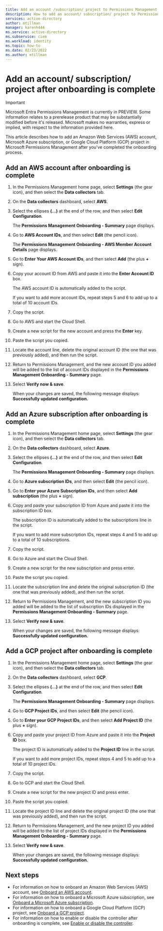 ```yaml
---
title: Add an account /subscription/ project to Permissions Management after onboarding is complete
description: How to add an account/ subscription/ project to Permissions Management after onboarding is complete.
services: active-directory
author: mtillman
manager: karenh444
ms.service: active-directory
ms.subservice: ciem
ms.workload: identity
ms.topic: how-to
ms.date: 02/23/2022
ms.author: mtillman
---
```


# Add an account/ subscription/ project after onboarding is complete

> [!IMPORTANT]
> Microsoft Entra Permissions Management is currently in PREVIEW.
> Some information relates to a prerelease product that may be substantially modified before it's released. Microsoft makes no warranties, express or implied, with respect to the information provided here.

This article describes how to add an Amazon Web Services (AWS) account, Microsoft Azure subscription, or Google Cloud Platform (GCP) project in Microsoft Permissions Management after you've completed the onboarding process.

## Add an AWS account after onboarding is complete

1. In the Permissions Management home page, select **Settings** (the gear icon), and then select the **Data collectors** tab.
1. On the **Data collectors** dashboard, select **AWS**.
1. Select the ellipses **(...)** at the end of the row, and then select **Edit Configuration**.

    The **Permissions Management Onboarding - Summary** page displays.

1. Go to **AWS Account IDs**, and then select **Edit** (the pencil icon).

    The **Permissions Management Onboarding - AWS Member Account Details** page displays.

1. Go to **Enter Your AWS Account IDs**, and then select **Add** (the plus **+** sign).
1. Copy your account ID from AWS and paste it into the **Enter Account ID** box.

    The AWS account ID is automatically added to the script.

    If you want to add more account IDs, repeat steps 5 and 6 to add up to a total of 10 account IDs.

1. Copy the script.
1. Go to AWS and start the Cloud Shell.
1. Create a new script for the new account and press the **Enter** key.
1. Paste the script you copied.
1. Locate the account line, delete the original account ID (the one that was previously added), and then run the script.
1. Return to Permissions Management, and the new account ID you added will be added to the list of account IDs displayed in the **Permissions Management Onboarding - Summary** page.
1. Select **Verify now & save**.

    When your changes are saved, the following message displays: **Successfully updated configuration.**


## Add an Azure subscription after onboarding is complete

1. In the Permissions Management home page, select **Settings** (the gear icon), and then select the **Data collectors** tab.
1. On the **Data collectors** dashboard, select **Azure**.
1. Select the ellipses **(...)** at the end of the row, and then select **Edit Configuration**.

    The **Permissions Management Onboarding - Summary** page displays.

1. Go to **Azure subscription IDs**, and then select **Edit** (the pencil icon).
1. Go to **Enter your Azure Subscription IDs**, and then select **Add subscription** (the plus **+** sign).
1. Copy and paste your subscription ID from Azure and paste it into the subscription ID box.

    The subscription ID is automatically added to the subscriptions line in the script.

    If you want to add more subscription IDs, repeat steps 4 and 5 to add up to a total of 10 subscriptions.

1. Copy the script.
1. Go to Azure and start the Cloud Shell.
1. Create a new script for the new subscription and press enter.
1. Paste the script you copied.
1. Locate the subscription line and delete the original subscription ID (the one that was previously added), and then run the script.
1. Return to Permissions Management, and the new subscription ID you added will be added to the list of subscription IDs displayed in the **Permissions Management Onboarding - Summary** page.
1. Select **Verify now & save**.

    When your changes are saved, the following message displays: **Successfully updated configuration.**

## Add a GCP project after onboarding is complete

1. In the Permissions Management home page, select **Settings** (the gear icon), and then select the **Data collectors** tab.
1. On the **Data collectors** dashboard, select **GCP**.
1. Select the ellipses **(...)** at the end of the row, and then select **Edit Configuration**.

    The **Permissions Management Onboarding - Summary** page displays.

1. Go to **GCP Project IDs**, and then select **Edit** (the pencil icon).
1. Go to **Enter your GCP Project IDs**, and then select **Add Project ID** (the plus **+** sign).
1. Copy and paste your project ID from Azure and paste it into the **Project ID** box.

    The project ID is automatically added to the **Project ID** line in the script.

    If you want to add more project IDs, repeat steps 4 and 5 to add up to a total of 10 project IDs.

1. Copy the script.
1. Go to GCP and start the Cloud Shell.
1. Create a new script for the new project ID and press enter.
1. Paste the script you copied.
1. Locate the project ID line and delete the original project ID (the one that was previously added), and then run the script.
1. Return to Permissions Management, and the new project ID you added will be added to the list of project IDs displayed in the **Permissions Management Onboarding - Summary** page.
1. Select **Verify now & save**.

    When your changes are saved, the following message displays: **Successfully updated configuration.**



## Next steps

- For information on how to onboard an Amazon Web Services (AWS) account, see [Onboard an AWS account](onboard-aws.md).
 - For information on how to onboard a Microsoft Azure subscription, see [Onboard a Microsoft Azure subscription](onboard-azure.md).
- For information on how to onboard a Google Cloud Platform (GCP) project, see [Onboard a GCP project](onboard-gcp.md).
- For information on how to enable or disable the controller after onboarding is complete, see [Enable or disable the controller](onboard-enable-controller-after-onboarding.md).
